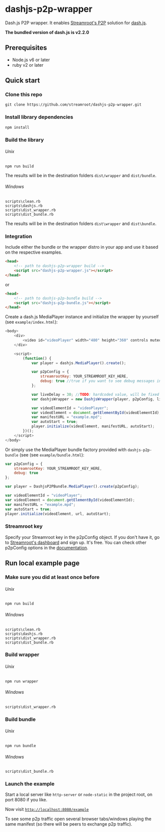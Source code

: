 # dashjs-p2p-wrapper

Dash.js P2P wrapper. It enables [Streamroot's P2P](http://streamroot.io) solution for [dash.js](https://github.com/Dash-Industry-Forum/dash.js).

**The bundled version of dash.js is v2.2.0**
 
## Prerequisites

- Node.js v6 or later
- ruby v2 or later

## Quick start

### Clone this repo

```
git clone https://github.com/streamroot/dashjs-p2p-wrapper.git
```

### Install library dependencies

```
npm install
```

### Build the library

###### Unix
```
npm run build
```
The results will be in the destination folders `dist/wrapper` and `dist/bundle`.

###### Windows
```
scripts\clean.rb
scripts\dashjs.rb
scripts\dist_wrapper.rb
scripts\dist_bundle.rb
```
The results will be in the destination folders `dist\wrapper` and `dist\bundle`.

### Integration

Include either the bundle or the wrapper distro in your app and use it based on the respective examples.

```html
<head>
	<!-- path to dashjs-p2p-wrapper build -->
	<script src="dashjs-p2p-wrapper.js"></script>
</head>
```
or

```html
<head>
	<!-- path to dashjs-p2p-bundle build -->
	<script src="dashjs-p2p-bundle.js"></script>
</head>
```

Create a dash.js MediaPlayer instance and initialize the wrapper by yourself (see `example/index.html`):

```javascript
<body>
  	<div>
		<video id="videoPlayer" width="480" height="360" controls muted></video>
  	</div>

  	<script>
		(function() {
			var player = dashjs.MediaPlayer().create();

         	var p2pConfig = {
				streamrootKey: YOUR_STREAMROOT_KEY_HERE,
				debug: true //true if you want to see debug messages in browser console, false otherwise
			};

			var liveDelay = 30; //TODO: hardcoded value, will be fixed in future relases
			var dashjsWrapper = new DashjsWrapper(player, p2pConfig, liveDelay);

			var videoElementId = "videoPlayer";
			var videoElement = document.getElementById(videoElementId);
			var manifestURL = "example.mpd";
			var autoStart = true;
			player.initialize(videoElement, manifestURL, autoStart);
		})();
  	</script>
</body>
```
Or simply use the MediaPlayer bundle factory provided with `dashjs-p2p-bundle` (see (see `example/bundle.html`):

```javascript
var p2pConfig = {
	streamrootKey: YOUR_STREAMROOT_KEY_HERE,
	debug: true
};

var player = DashjsP2PBundle.MediaPlayer().create(p2pConfig);

var videoElementId = "videoPlayer";
var videoElement = document.getElementById(videoElementId);
var manifestURL = "example.mpd";
var autoStart = true;
player.initialize(videoElement, url, autoStart);
```

### Streamroot key

Specify your Streamroot key in the p2pConfig object. If you don't have it, go to [Streamroot's dashboard](http://dashboard.streamroot.io/) and sign up. It's free. You can check other p2pConfig options in the [documentation](https://streamroot.readme.io/docs/p2p-config).

## Run local example page

### Make sure you did at least once before

###### Unix
```
npm run build
```

###### Windows
```
scripts\clean.rb
scripts\dashjs.rb
scripts\dist_wrapper.rb
scripts\dist_bundle.rb
```

### Build wrapper

###### Unix
```
npm run wrapper
```

###### Windows
```
scripts\dist_wrapper.rb
```

### Build bundle

###### Unix
```
npm run bundle
```

###### Windows
```
scripts\dist_bundle.rb
```

### Launch the example

Start a local server like `http-server` or `node-static` in the project root, on port 8080 if you like.

Now visit [`http://localhost:8080/example`](http://localhost:8080/example)

To see some p2p traffic open several browser tabs/windows playing the same manifest (so there will be peers to exchange p2p traffic).